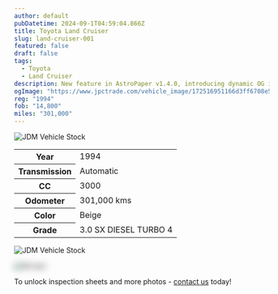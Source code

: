 ```yaml
---
author: default
pubDatetime: 2024-09-1T04:59:04.866Z
title: Toyota Land Cruiser
slug: land-cruiser-001
featured: false
draft: false
tags:
  - Toyota
  - Land Cruiser
description: New feature in AstroPaper v1.4.0, introducing dynamic OG image generation for blog posts.
ogImage: "https://www.jpctrade.com/vehicle_image/172516951166d3ff6708e5f_6059_a.jpeg"
reg: "1994"
fob: "14,800"
miles: "301,000"
---
```

![JDM Vehicle Stock](https://www.jpctrade.com/vehicle_image/172516951166d3ff6708e5f_6059_a.jpeg)

<table>
  <tr>
    <th>Year</th>
    <td>1994</td>
  </tr>
  <tr>
    <th>Transmission</th>
    <td>Automatic</td>
  </tr>
  <tr>
    <th>CC</th>
    <td>3000</td>
  </tr>
    <tr>
    <th>Odometer</th>
    <td>301,000 kms</td>
  </tr>
      <tr>
    <th>Color</th>
    <td>Beige</td>
  </tr>
      <tr>
    <th>Grade</th>
    <td>3.0 SX DIESEL TURBO 4</td>
</table>
                          
![JDM Vehicle Stock](https://www.jpctrade.com/vehicle_image/172516951366d3ff69556c8_6059_b.jpeg)

<img src="https://res.cloudinary.com/indridcold/image/upload/v1725367816/JDM/ksozjv4txfckpiejnhj9.png" alt="Alt text" style="filter: blur(7px);">

To unlock inspection sheets and more photos - [contact us](../../contact) today!